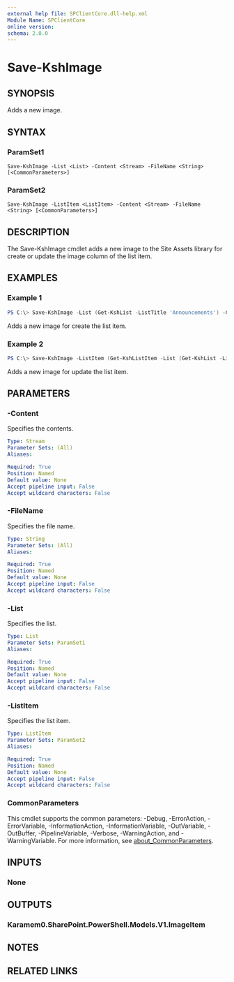 ```yaml
---
external help file: SPClientCore.dll-help.xml
Module Name: SPClientCore
online version:
schema: 2.0.0
---
```


# Save-KshImage

## SYNOPSIS
Adds a new image.

## SYNTAX

### ParamSet1
```
Save-KshImage -List <List> -Content <Stream> -FileName <String> [<CommonParameters>]
```

### ParamSet2
```
Save-KshImage -ListItem <ListItem> -Content <Stream> -FileName <String> [<CommonParameters>]
```

## DESCRIPTION
The Save-KshImage cmdlet adds a new image to the Site Assets library for create or update the image column of the list item.

## EXAMPLES

### Example 1
```powershell
PS C:\> Save-KshImage -List (Get-KshList -ListTitle 'Announcements') -Content ([System.IO.File]::OpenRead('C:\Profile.png')) -FileName 'Profile.png'
```

Adds a new image for create the list item.

### Example 2
```powershell
PS C:\> Save-KshImage -ListItem (Get-KshListItem -List (Get-KshList -ListTitle 'Announcements') -ItemId 1) -Content ([System.IO.File]::OpenRead('C:\Profile.png')) -FileName 'Profile.png'
```

Adds a new image for update the list item.

## PARAMETERS

### -Content
Specifies the contents.

```yaml
Type: Stream
Parameter Sets: (All)
Aliases:

Required: True
Position: Named
Default value: None
Accept pipeline input: False
Accept wildcard characters: False
```

### -FileName
Specifies the file name.

```yaml
Type: String
Parameter Sets: (All)
Aliases:

Required: True
Position: Named
Default value: None
Accept pipeline input: False
Accept wildcard characters: False
```

### -List
Specifies the list.

```yaml
Type: List
Parameter Sets: ParamSet1
Aliases:

Required: True
Position: Named
Default value: None
Accept pipeline input: False
Accept wildcard characters: False
```

### -ListItem
Specifies the list item.

```yaml
Type: ListItem
Parameter Sets: ParamSet2
Aliases:

Required: True
Position: Named
Default value: None
Accept pipeline input: False
Accept wildcard characters: False
```

### CommonParameters
This cmdlet supports the common parameters: -Debug, -ErrorAction, -ErrorVariable, -InformationAction, -InformationVariable, -OutVariable, -OutBuffer, -PipelineVariable, -Verbose, -WarningAction, and -WarningVariable. For more information, see [about_CommonParameters](http://go.microsoft.com/fwlink/?LinkID=113216).

## INPUTS

### None

## OUTPUTS

### Karamem0.SharePoint.PowerShell.Models.V1.ImageItem

## NOTES

## RELATED LINKS
